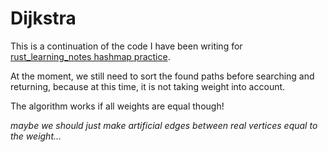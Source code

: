 # Dijkstra

This is a continuation of the code I have been writing for [rust_learning_notes hashmap practice](https://github.com/colelawrence/rust_learning_notes/tree/master/hm/).

At the moment, we still need to sort the found paths before searching and returning, because at this time, it is not taking weight into account.

The algorithm works if all weights are equal though!

_maybe we should just make artificial edges between real vertices equal to the weight..._
